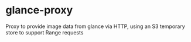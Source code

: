 # glance-proxy
Proxy to provide image data from glance via HTTP, using an S3 temporary store to support Range requests

